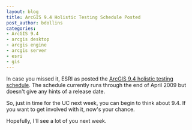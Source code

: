 ```yaml
---
layout: blog
title: ArcGIS 9.4 Holistic Testing Schedule Posted
post_author: bdollins
categories:
- ArcGIS 9.4
- arcgis desktop
- arcgis engine
- arcgis server
- esri
- gis
---
```


In case you missed it, ESRI as posted the <a href="http://blogs.esri.com/Dev/blogs/holistictesting/">ArcGIS 9.4 holistic testing schedule</a>. The schedule currently runs through the end of April 2009 but doesn't give any hints of a release date.

So, just in time for the UC next week, you can begin to think about 9.4. If you want to get involved with it, now's your chance.

Hopefully, I'll see a lot of you next week.